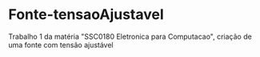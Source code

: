 # Fonte-tensaoAjustavel
Trabalho 1 da matéria "SSC0180 Eletronica para Computacao", criação de uma fonte com tensão ajustável
